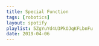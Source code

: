 ```yaml
---
title: Special Function
tags: [robotics]
layout: spotify
playlist: 5ZgYuYd4U3PkOJqKFLbnFu
date: 2019-04-06
---
```

